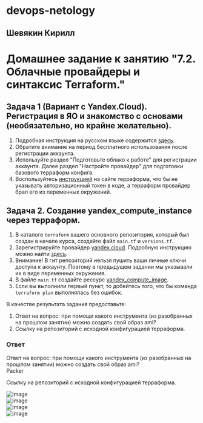 # devops-netology  
## Шевякин Кирилл  

# Домашнее задание к занятию "7.2. Облачные провайдеры и синтаксис Terraform."

## Задача 1 (Вариант с Yandex.Cloud). Регистрация в ЯО и знакомство с основами (необязательно, но крайне желательно).

1. Подробная инструкция на русском языке содержится [здесь](https://cloud.yandex.ru/docs/solutions/infrastructure-management/terraform-quickstart).
2. Обратите внимание на период бесплатного использования после регистрации аккаунта. 
3. Используйте раздел "Подготовьте облако к работе" для регистрации аккаунта. Далее раздел "Настройте провайдер" для подготовки
базового терраформ конфига.
4. Воспользуйтесь [инструкцией](https://registry.terraform.io/providers/yandex-cloud/yandex/latest/docs) на сайте терраформа, что бы 
не указывать авторизационный токен в коде, а терраформ провайдер брал его из переменных окружений.

## Задача 2. Создание yandex_compute_instance через терраформ. 

1. В каталоге `terraform` вашего основного репозитория, который был создан в начале курса, создайте файл `main.tf` и `versions.tf`.
2. Зарегистрируйте провайдер 
   [yandex.cloud](https://registry.terraform.io/providers/yandex-cloud/yandex/latest/docs). Подробную инструкцию можно найти 
   [здесь](https://cloud.yandex.ru/docs/solutions/infrastructure-management/terraform-quickstart).
3. Внимание! В гит репозиторий нельзя пушить ваши личные ключи доступа к аккаунту. Поэтому в предыдущем задании мы указывали
их в виде переменных окружения.   
4. В файле `main.tf` создайте рессурс 
   [yandex_compute_image](https://registry.terraform.io/providers/yandex-cloud/yandex/latest/docs/resources/compute_image).
5. Если вы выполнили первый пункт, то добейтесь того, что бы команда `terraform plan` выполнялась без ошибок. 


В качестве результата задания предоставьте:
1. Ответ на вопрос: при помощи какого инструмента (из разобранных на прошлом занятии) можно создать свой образ ami?
1. Ссылку на репозиторий с исходной конфигурацией терраформа.  
 
### Ответ  

Ответ на вопрос: при помощи какого инструмента (из разобранных на прошлом занятии) можно создать свой образ ami?  
Packer  

Ссылку на репозиторий с исходной конфигурацией терраформа.  


![image](https://user-images.githubusercontent.com/93198418/176438741-956436b6-af4b-4fab-9173-2cf0a793df1a.png)    
![image](https://user-images.githubusercontent.com/93198418/176438269-5abef94a-7155-4962-9e25-7777b2b4d8be.png)  
![image](https://user-images.githubusercontent.com/93198418/176438379-67cc344f-fbd1-46e5-9916-85e74447968f.png)  
![image](https://user-images.githubusercontent.com/93198418/176438519-5892c206-f8dc-4925-aac1-bd0e057e0ea0.png)  



